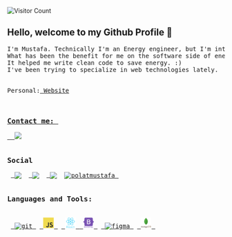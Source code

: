 <p align='center'>

![Visitor Count](https://profile-counter.glitch.me/{polat-mustafa}/count.svg)
<h2> <strong>Hello, welcome to my Github Profile 👋</strong> </h2>

<pre>I'm Mustafa. Technically I'm an Energy engineer, but I'm interested in software development and I love it. 
What has been the benefit for me on the software side of energy engineering? 
It helped me write clean code to save energy. :) 
I've been trying to specialize in web technologies lately.
<br/>
Personal:<a href="https://polatmustafa-web.netlify.app/" target="_blank" rel="noferrer"> Website</>

</pre>

<pre><h3>Contact me: </h3><a href="mailto:pmustafa0@gmail.com">  <img src="https://img.icons8.com/color/48/000000/gmail-new.png" />
</a></pre>

<pre><h3>Social</h3> <a href = 'https://www.linkedin.com/in/polat-mustafa'> <img width = '25px' align= 'center' src="https://raw.githubusercontent.com/rahulbanerjee26/githubAboutMeGenerator/main/icons/linked-in-alt.svg"/></a>  <a href = 'https://polat-mustafa.medium.com/'> <img width = '25px' align= 'center' src="https://raw.githubusercontent.com/rahulbanerjee26/githubAboutMeGenerator/main/icons/medium.svg"/></a>  <a href = 'https://www.github.com/polat-mustafa'> <img width = '25px' align= 'center' src="https://raw.githubusercontent.com/rahulbanerjee26/githubAboutMeGenerator/main/icons/github.svg"/></a>  <a href="https://instagram.com/polatmustafa_" target="blank"><img align="center" src="https://raw.githubusercontent.com/rahuldkjain/github-profile-readme-generator/master/src/images/icons/Social/instagram.svg" alt="polatmustafa_" height="25" width="25" /></a></pre>

<pre><h3 align="left">Languages and Tools:</h3>
 <a href="https://git-scm.com/" target="_blank" rel="noreferrer"> <img src="https://www.vectorlogo.zone/logos/git-scm/git-scm-icon.svg" alt="git" width="25" height="25"/> </a> <a href="https://developer.mozilla.org/en-US/docs/Web/JavaScript" target="_blank" rel="noreferrer"> <img src="https://raw.githubusercontent.com/devicons/devicon/master/icons/javascript/javascript-original.svg" alt="javascript" width="25" height="25"/> </a> <a href="https://reactjs.org/" target="_blank" rel="noreferrer"> <img src="https://raw.githubusercontent.com/devicons/devicon/master/icons/react/react-original-wordmark.svg" alt="react" width="25" height="25"/> </a><a href="https://getbootstrap.com" target="_blank" rel="noreferrer"> <img src="https://raw.githubusercontent.com/devicons/devicon/master/icons/bootstrap/bootstrap-plain-wordmark.svg" alt="bootstrap" width="25" height="25"/> </a> <a href="https://www.figma.com/" target="_blank" rel="noreferrer"> <img src="https://www.vectorlogo.zone/logos/figma/figma-icon.svg" alt="figma" width="25" height="25"/> </a> <a href="https://www.mongodb.com/" target="_blank" rel="noreferrer"> <img src="https://raw.githubusercontent.com/devicons/devicon/master/icons/mongodb/mongodb-original-wordmark.svg" alt="mongodb" width="25" height="25"/> </a> </p></pre>
